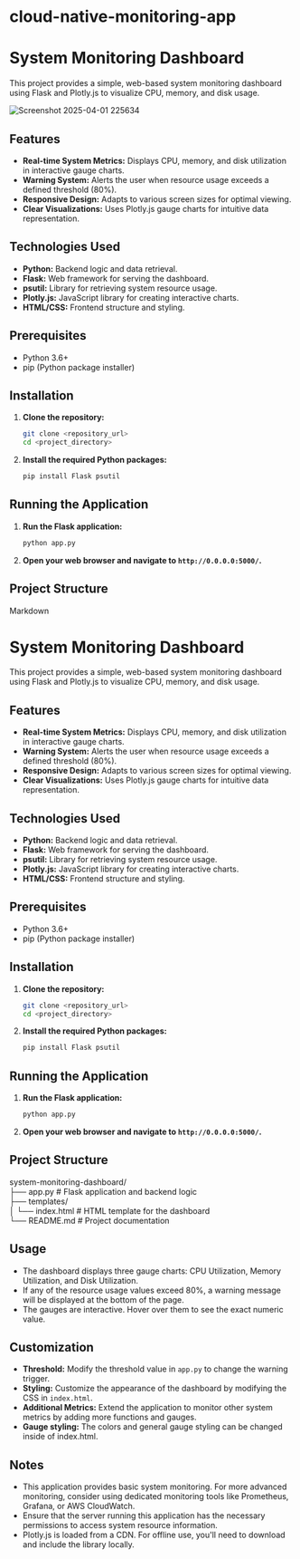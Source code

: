 # cloud-native-monitoring-app

# System Monitoring Dashboard

This project provides a simple, web-based system monitoring dashboard using Flask and Plotly.js to visualize CPU, memory, and disk usage.

![Screenshot 2025-04-01 225634](https://github.com/user-attachments/assets/396f6431-16a6-4aa7-b303-35066b92385f)

## Features

* **Real-time System Metrics:** Displays CPU, memory, and disk utilization in interactive gauge charts.
* **Warning System:** Alerts the user when resource usage exceeds a defined threshold (80%).
* **Responsive Design:** Adapts to various screen sizes for optimal viewing.
* **Clear Visualizations:** Uses Plotly.js gauge charts for intuitive data representation.

## Technologies Used

* **Python:** Backend logic and data retrieval.
* **Flask:** Web framework for serving the dashboard.
* **psutil:** Library for retrieving system resource usage.
* **Plotly.js:** JavaScript library for creating interactive charts.
* **HTML/CSS:** Frontend structure and styling.

## Prerequisites

* Python 3.6+
* pip (Python package installer)

## Installation

1.  **Clone the repository:**

    ```bash
    git clone <repository_url>
    cd <project_directory>
    ```

2.  **Install the required Python packages:**

    ```bash
    pip install Flask psutil
    ```

## Running the Application

1.  **Run the Flask application:**

    ```bash
    python app.py
    ```

2.  **Open your web browser and navigate to `http://0.0.0.0:5000/`.**

## Project Structure

Markdown

# System Monitoring Dashboard

This project provides a simple, web-based system monitoring dashboard using Flask and Plotly.js to visualize CPU, memory, and disk usage.

## Features

* **Real-time System Metrics:** Displays CPU, memory, and disk utilization in interactive gauge charts.
* **Warning System:** Alerts the user when resource usage exceeds a defined threshold (80%).
* **Responsive Design:** Adapts to various screen sizes for optimal viewing.
* **Clear Visualizations:** Uses Plotly.js gauge charts for intuitive data representation.

## Technologies Used

* **Python:** Backend logic and data retrieval.
* **Flask:** Web framework for serving the dashboard.
* **psutil:** Library for retrieving system resource usage.
* **Plotly.js:** JavaScript library for creating interactive charts.
* **HTML/CSS:** Frontend structure and styling.

## Prerequisites

* Python 3.6+
* pip (Python package installer)

## Installation

1.  **Clone the repository:**

    ```bash
    git clone <repository_url>
    cd <project_directory>
    ```

2.  **Install the required Python packages:**

    ```bash
    pip install Flask psutil
    ```

## Running the Application

1.  **Run the Flask application:**

    ```bash
    python app.py
    ```

2.  **Open your web browser and navigate to `http://0.0.0.0:5000/`.**

## Project Structure

system-monitoring-dashboard/  
├── app.py          # Flask application and backend logic  
├── templates/  
│   └── index.html  # HTML template for the dashboard  
└── README.md       # Project documentation  


## Usage

* The dashboard displays three gauge charts: CPU Utilization, Memory Utilization, and Disk Utilization.
* If any of the resource usage values exceed 80%, a warning message will be displayed at the bottom of the page.
* The gauges are interactive. Hover over them to see the exact numeric value.

## Customization

* **Threshold:** Modify the threshold value in `app.py` to change the warning trigger.
* **Styling:** Customize the appearance of the dashboard by modifying the CSS in `index.html`.
* **Additional Metrics:** Extend the application to monitor other system metrics by adding more functions and gauges.
* **Gauge styling:** The colors and general gauge styling can be changed inside of index.html.

## Notes

* This application provides basic system monitoring. For more advanced monitoring, consider using dedicated monitoring tools like Prometheus, Grafana, or AWS CloudWatch.
* Ensure that the server running this application has the necessary permissions to access system resource information.
* Plotly.js is loaded from a CDN. For offline use, you'll need to download and include the library locally.
